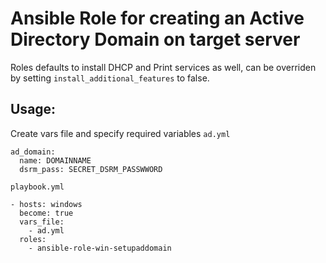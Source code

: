 # Ansible Role for creating an Active Directory Domain on target server
Roles defaults to install DHCP and Print services as well, can be overriden by setting `install_additional_features` to false.

## Usage:
Create vars file and specify required variables
`ad.yml`
```
ad_domain:
  name: DOMAINNAME
  dsrm_pass: SECRET_DSRM_PASSWWORD
```
`playbook.yml`
```
- hosts: windows
  become: true
  vars_file:
    - ad.yml
  roles:
    - ansible-role-win-setupaddomain

